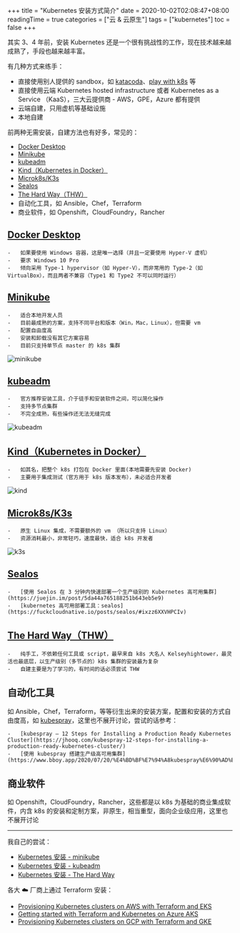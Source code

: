 +++
title = "Kubernetes 安装方式简介"
date = 2020-10-02T02:08:47+08:00
readingTime = true
categories = ["云 & 云原生"]
tags = ["kubernetes"]
toc = false
+++

其实 3、4 年前，安装 Kubernetes 还是一个很有挑战性的工作，现在技术越来越成熟了，手段也越来越丰富。

<!--more-->

有几种方式来练手：

-   直接使用别人提供的 sandbox，如 [katacoda](https://katacoda.com/)、[play with k8s](https://training.play-with-kubernetes.com/kubernetes-workshop/) 等
-   直接使用云端 Kubernetes hosted infrastructure 或者 Kubernetes as a Service （KaaS），三大云提供商 - AWS，GPE，Azure 都有提供
-   云端自建，只用虚机等基础设施
-   本地自建

前两种无需安装，自建方法也有好多，常见的：

-   [Docker Desktop](https://docs.docker.com/docker-for-windows/install/)
-   [Minikube](https://k8smeetup.github.io/docs/getting-started-guides/minikube/)
-   [kubeadm](https://k8smeetup.github.io/docs/setup/independent/create-cluster-kubeadm/)
-   [Kind（Kubernetes in Docker）](https://kind.sigs.k8s.io/docs/user/quick-start/)
-   [Microk8s/K3s](https://k3s.io/)
-   [Sealos](https://github.com/fanux/sealos)
-   [The Hard Way（THW）](https://github.com/kelseyhightower/kubernetes-the-hard-way)
-   自动化工具，如 Ansible，Chef，Terraform
-   商业软件，如 Openshift，CloudFoundry，Rancher

## [Docker Desktop](https://docs.docker.com/docker-for-windows/install/)

    -   如果要使用 Windows 容器，这是唯一选择（并且一定要使用 Hyper-V 虚机）
    -   要求 Windows 10 Pro
    -   倾向采用 Type-1 hypervisor（如 Hyper-V），而非常用的 Type-2（如 VirtualBox），而且两者不兼容（Type1 和 Type2 不可以同时运行）

## [Minikube](https://k8smeetup.github.io/docs/getting-started-guides/minikube/)

    -   适合本地开发人员
    -   目前最成熟的方案，支持不同平台和版本（Win，Mac，Linux），但需要 vm
    -   配置自由度高
    -   安装和卸载没有其它方案容易
    -   目前只支持单节点 master 的 k8s 集群

![minikube](/images/k8s/minikube.png#center)

## [kubeadm](https://k8smeetup.github.io/docs/setup/independent/create-cluster-kubeadm/)

    -   官方推荐安装工具，介于徒手和安装软件之间，可以简化操作
    -   支持多节点集群
    -   不完全成熟，有些操作还无法无缝完成

![kubeadm](/images/k8s/kubeadm.png#center)

## [Kind（Kubernetes in Docker）](https://kind.sigs.k8s.io/docs/user/quick-start/)

    -   如其名，把整个 k8s 打包在 Docker 里面(本地需要先安装 Docker)
    -   主要用于集成测试（官方用于 k8s 版本发布），未必适合开发者

![kind](/images/k8s/kind.png#center)

## [Microk8s/K3s](https://k3s.io/)

    -   原生 Linux 集成，不需要额外的 vm （所以只支持 Linux）
    -   资源消耗最小，非常轻巧，速度最快，适合 k8s 开发者

![k3s](/images/k8s/k3s.svg#center)

## [Sealos](https://github.com/fanux/sealos)

    -   [使用 Sealos 在 3 分钟内快速部署一个生产级别的 Kubernetes 高可用集群](https://juejin.im/post/5da44a765188251b643eb5e9)
    -   [kubernetes 高可用部署工具：sealos](https://fuckcloudnative.io/posts/sealos/#ixzz6XXVHPCIv)

## [The Hard Way（THW）](https://github.com/kelseyhightower/kubernetes-the-hard-way)

    -   纯手工，不依赖任何工具或 script，最早来自 k8s 大名人 Kelseyhightower，最灵活也最底层，以生产级别（多节点的）k8s 集群的安装最为复杂
    -   自建主要是为了学习的，有时间的话必须尝试 THW

## 自动化工具

如 Ansible，Chef，Terraform，等等衍生出来的安装方案，配置和安装的方式自由度高，如 [kubespray](https://github.com/kubernetes-sigs/kubespray)，这里也不展开讨论，尝试的话参考：

    -   [kubespray – 12 Steps for Installing a Production Ready Kubernetes Cluster](https://jhooq.com/kubespray-12-steps-for-installing-a-production-ready-kubernetes-cluster/)
    -   [使用 kubespray 搭建生产级高可用集群](https://www.bboy.app/2020/07/20/%E4%BD%BF%E7%94%A8kubespray%E6%90%AD%E5%BB%BA%E7%94%9F%E4%BA%A7%E7%BA%A7%E9%AB%98%E5%8F%AF%E7%94%A8%E9%9B%86%E7%BE%A4/)

## 商业软件

如 Openshift，CloudFoundry，Rancher，这些都是以 k8s 为基础的商业集成软件，内含 k8s 的安装和定制方案，非原生，相当重型，面向企业级应用，这里也不展开讨论

---

我自己的尝试：

-   [Kubernetes 安装 - minikube](/posts/k8s-install-minikube)
-   [Kubernetes 安装 - kubeadm](/posts/k8s-install-kubeadm)
-   [Kubernetes 安装 - The Hard Way](/posts/k8s-install-thw)

各大 ☁️ 厂商上通过 Terraform 安装：

-   [Provisioning Kubernetes clusters on AWS with Terraform and EKS](https://learnk8s.io/terraform-eks)
-   [Getting started with Terraform and Kubernetes on Azure AKS](https://learnk8s.io/terraform-aks)
-   [Provisioning Kubernetes clusters on GCP with Terraform and GKE](https://learnk8s.io/terraform-gke)
